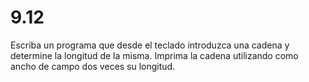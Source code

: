 # 9.12

Escriba un programa que desde el teclado introduzca una cadena y determine la longitud de la misma. Imprima la cadena utilizando como ancho de campo dos veces su longitud.
